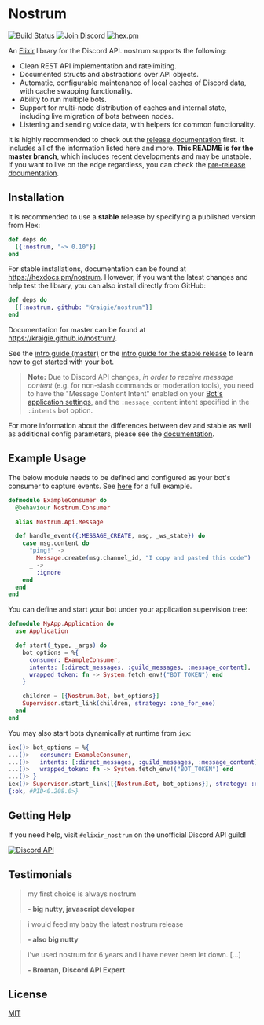 # Nostrum

[![Build Status](https://github.com/Kraigie/nostrum/workflows/Test%20&%20Lint/badge.svg)](https://github.com/Kraigie/nostrum/actions)
[![Join Discord](https://img.shields.io/badge/discord-join-7289DA.svg)](https://discord.gg/2Bgn8nW)
[![hex.pm](https://img.shields.io/hexpm/v/nostrum.svg)](https://hex.pm/packages/nostrum/)


An [Elixir](http://elixir-lang.org/) library for the Discord API. nostrum
supports the following:

- Clean REST API implementation and ratelimiting.
- Documented structs and abstractions over API objects.
- Automatic, configurable maintenance of local caches of Discord data, with
  cache swapping functionality.
- Ability to run multiple bots.
- Support for multi-node distribution of caches and internal state, including
  live migration of bots between nodes.
- Listening and sending voice data, with helpers for common functionality.

It is highly recommended to check out the [release
documentation](https://hexdocs.pm/nostrum/) first. It includes all of the
information listed here and more. **This README is for the master branch**,
which includes recent developments and may be unstable. If you want to live on
the edge regardless, you can check the [pre-release
documentation](https://kraigie.github.io/nostrum/).

## Installation

It is recommended to use a **stable** release by specifying a published
version from Hex:

```elixir
def deps do
  [{:nostrum, "~> 0.10"}]
end
```

For stable installations, documentation can be found at
https://hexdocs.pm/nostrum. However, if you want the latest changes and help
test the library, you can also install directly from GitHub:

```elixir
def deps do
  [{:nostrum, github: "Kraigie/nostrum"}]
end
```

Documentation for master can be found at https://kraigie.github.io/nostrum/.

See the [intro guide (master)](https://kraigie.github.io/nostrum/intro.html) or
the [intro guide for the stable release](https://hexdocs.pm/nostrum/intro.html)
to learn how to get started with your bot.

> **Note:** Due to Discord API changes, _in order to receive message content_ (e.g.
for non-slash commands or moderation tools), you need to have the "Message
Content Intent" enabled on your [Bot's application
settings](https://discord.com/developers/applications/), and the
`:message_content` intent specified in the `:intents` bot option.

For more information about the differences between dev and stable as well as
additional config parameters, please see the
[documentation](https://kraigie.github.io/nostrum/).

## Example Usage
The below module needs to be defined and configured as your bot's consumer to capture 
events. See [here](https://github.com/Kraigie/nostrum/blob/master/examples/event_consumer.ex)
for a full example.

```elixir
defmodule ExampleConsumer do
  @behaviour Nostrum.Consumer

  alias Nostrum.Api.Message

  def handle_event({:MESSAGE_CREATE, msg, _ws_state}) do
    case msg.content do
      "ping!" ->
        Message.create(msg.channel_id, "I copy and pasted this code")
      _ ->
        :ignore
    end
  end
end
```

You can define and start your bot under your application supervision tree:

```elixir
defmodule MyApp.Application do
  use Application

  def start(_type, _args) do
    bot_options = %{
      consumer: ExampleConsumer,
      intents: [:direct_messages, :guild_messages, :message_content],
      wrapped_token: fn -> System.fetch_env!("BOT_TOKEN") end
    }

    children = [{Nostrum.Bot, bot_options}]
    Supervisor.start_link(children, strategy: :one_for_one)
  end
end
```

You may also start bots dynamically at runtime from `iex`:

```elixir
iex()> bot_options = %{
...()>   consumer: ExampleConsumer,
...()>   intents: [:direct_messages, :guild_messages, :message_content],
...()>   wrapped_token: fn -> System.fetch_env!("BOT_TOKEN") end
...()> }
iex()> Supervisor.start_link([{Nostrum.Bot, bot_options}], strategy: :one_for_one)
{:ok, #PID<0.208.0>}
```

## Getting Help

If you need help, visit `#elixir_nostrum` on the unofficial Discord API guild!

[![Discord API](https://discord.com/api/guilds/81384788765712384/embed.png?style=banner3)](https://discord.gg/2Bgn8nW)

## Testimonials

> my first choice is always nostrum
> 
> **- big nutty, javascript developer**

> i would feed my baby the latest nostrum release
>
> **- also big nutty**

> i've used nostrum for 6 years and i have never been let down. [...]
>
> **- Broman, Discord API Expert**

## License
[MIT](https://opensource.org/licenses/MIT)
